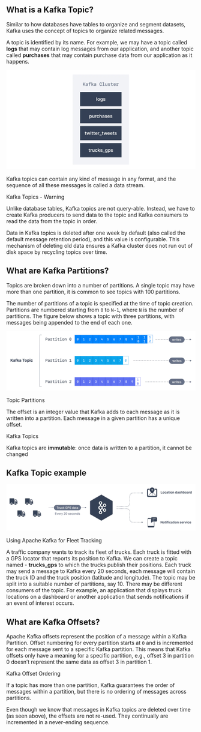 ## What is a Kafka Topic?

Similar to how databases have tables to organize and segment datasets, Kafka uses the concept of topics to organize related messages.

A topic is identified by its name. For example, we may have a topic called **logs** that may contain log messages from our application, and another topic called **purchases** that may contain purchase data from our application as it happens.

![Apache_Kafka_Cluster_with_4_topics.webp](markdown-images/Apache_Kafka_Cluster_with_4_topics.webp)

Kafka topics can contain any kind of message in any format, and the sequence of all these messages is called a data stream.

Kafka Topics - Warning

Unlike database tables, Kafka topics are not query-able. Instead, we have to create Kafka producers to send data to the topic and Kafka consumers to read the data from the topic in order.

Data in Kafka topics is deleted after one week by default (also called the default message retention period), and this value is configurable. This mechanism of deleting old data ensures a Kafka cluster does not run out of disk space by recycling topics over time.

## What are Kafka Partitions?

Topics are broken down into a number of partitions. A single topic may have more than one partition, it is common to see topics with 100 partitions.

The number of partitions of a topic is specified at the time of topic creation. Partitions are numbered starting from `0` to `N-1`, where `N` is the number of partitions. The figure below shows a topic with three partitions, with messages being appended to the end of each one.

![Kafka_Topics_1.webp](markdown-images/Kafka_Topics_1.webp)

Topic Partitions

The offset is an integer value that Kafka adds to each message as it is written into a partition. Each message in a given partition has a unique offset.

Kafka Topics

Kafka topics are **immutable**: once data is written to a partition, it cannot be changed

## Kafka Topic example

![Kafka_Topics_2.webp](markdown-images/Kafka_Topics_2.webp)

Using Apache Kafka for Fleet Tracking

A traffic company wants to track its fleet of trucks. Each truck is fitted with a GPS locator that reports its position to Kafka. We can create a topic named - **trucks\_gps** to which the trucks publish their positions. Each truck may send a message to Kafka every 20 seconds, each message will contain the truck ID and the truck position (latitude and longitude). The topic may be split into a suitable number of partitions, say 10. There may be different consumers of the topic. For example, an application that displays truck locations on a dashboard or another application that sends notifications if an event of interest occurs.

## What are Kafka Offsets?

Apache Kafka offsets represent the position of a message within a Kafka Partition. Offset numbering for every partition starts at `0` and is incremented for each message sent to a specific Kafka partition. This means that Kafka offsets only have a meaning for a specific partition, e.g., offset 3 in partition 0 doesn’t represent the same data as offset 3 in partition 1.

Kafka Offset Ordering

If a topic has more than one partition, Kafka guarantees the order of messages within a partition, but there is no ordering of messages across partitions.

Even though we know that messages in Kafka topics are deleted over time (as seen above), the offsets are not re-used. They continually are incremented in a never-ending sequence.